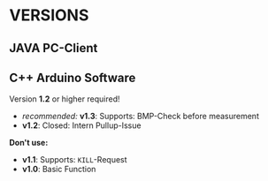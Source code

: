# VERSIONS

## JAVA PC-Client

## C++ Arduino Software
  Version **1.2** or higher required!  

  * *recommended:* **v1.3**: Supports: BMP-Check before measurement
  * **v1.2**: Closed: Intern Pullup-Issue  
  
  **Don't use:**
  * **v1.1**: Supports: `KILL`-Request  
  * **v1.0**: Basic Function  
  

